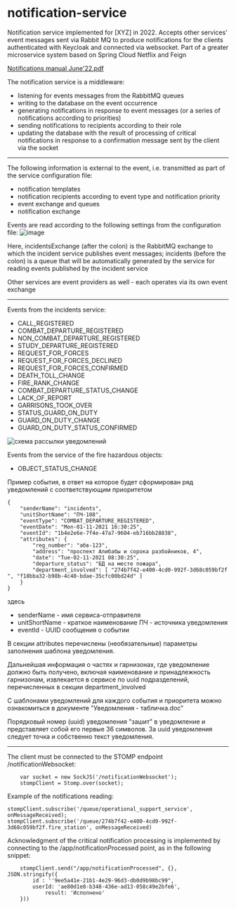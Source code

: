 # notification-service
Notification service implemented for [XYZ] in 2022. Accepts other services' event messages sent via  Rabbit MQ to produce notifications for the clients authenticated with Keycloak and connected via websocket. Part of a greater microservice system based on Spring Cloud Netflix and Feign


[Notifications manual June'22.pdf](https://github.com/hyperborean72/notification-service/files/10947416/Notifications.manual.June.22.pdf)

The notification service is a middleware:
- listening for events messages from the RabbitMQ queues
 - writing to the database on the event occurrence 
  - generating notifications in response to event messages (or a series of notifications according to priorities)
   - sending notifications to recipients according to their role
   - updating the database with the result of processing of  critical notifications in response to a confirmation message sent by the client via the socket
***********************************************************************************************

The following information is external to the event, i.e. transmitted as part of the service configuration file:
- notification templates
- notification recipients according to event type and notification priority
- event exchange and queues
- notification exchange

  
Events are read according to the following settings from the configuration file:
![image](https://user-images.githubusercontent.com/9664260/224461045-b88762c2-f901-4407-9132-38f2b167659c.png)

Here, incidentsExchange (after the colon) is the RabbitMQ exchange to which the incident service publishes event messages;
incidents (before the colon) is a queue that will be automatically generated by the service for reading events published by the incident service

Other services are event providers as well - each operates via its own event exchange

***********************************************************************************************

Events from the incidents service:
- CALL_REGISTERED
- COMBAT_DEPARTURE_REGISTERED
- NON_COMBAT_DEPARTURE_REGISTERED
- STUDY_DEPARTURE_REGISTERED
- REQUEST_FOR_FORCES
- REQUEST_FOR_FORCES_DECLINED
- REQUEST_FOR_FORCES_CONFIRMED
- DEATH_TOLL_CHANGE
- FIRE_RANK_CHANGE
- COMBAT_DEPARTURE_STATUS_CHANGE
- LACK_OF_REPORT
- GARRISONS_TOOK_OVER
- STATUS_GUARD_ON_DUTY
- GUARD_ON_DUTY_CHANGE
- GUARD_ON_DUTY_STATUS_CONFIRMED

![схема рассылки уведомлений](https://user-images.githubusercontent.com/9664260/224461157-85fa1af9-60bd-4d92-91c8-d40df988cf10.jpg)

Events from the service of the fire hazardous objects:
- OBJECT_STATUS_CHANGE


Пример события, в ответ на которое будет сформирован ряд уведомлений с соответствующим приоритетом
```
{
	"senderName": "incidents", 
	"unitShortName": "ПЧ-108",
	"eventType": "COMBAT_DEPARTURE_REGISTERED",
	"eventDate": "Mon-01-11-2021 16:30:25",
	"eventId": "1b4e2e6e-7f4e-47a7-9604-eb716bb28838",	
	"attributes": {
		"reg_number": "абв-123",
		"address": "проспект Алибабы и сорока разбойников, 4",
		"date": "Tue-02-11-2021 08:30:25",		
		"departure_status": "БД на месте пожара",
		"department_involved": [ "274b7f42-e400-4cd0-992f-3d68c059bf2f ", "f18bba32-b98b-4c40-bdae-35cfc00bd24d" ]
	}	 
}
```

здесь 	
- senderName  - имя сервиса-отправителя
- unitShortName - краткое наименование ПЧ - источника уведомления
- eventId - UUID сообщения о событии


В секции attributes перечислены (необязательные) параметры заполнения шаблона уведомления.


Дальнейшая информация о частях и гарнизонах, где уведомление должно быть получено, включая наименование и принадлежность гарнизонам, извлекается в сервисе по uuid подразделений, перечисленных в секции department_involved

С шаблонами уведомлений для каждого события и приоритета можно ознакомиться в документе "Уведомления - табличка.doc"

Порядковый номер (uuid) уведомления "зашит" в уведомление и представляет собой его первые 36 символов.
За uuid уведомления следует точка и собственно текст уведомления.

***********************************************************************************************
The client must be connected to the STOMP endpoint /notificationWebsocket:
````
	var socket = new SockJS('/notificationWebsocket');
	stompClient = Stomp.over(socket);
````
Example of the notifications reading:
````
stompClient.subscribe('/queue/operational_support_service', onMessageReceived);
stompClient.subscribe('/queue/274b7f42-e400-4cd0-992f-3d68c059bf2f.fire_station', onMessageReceived)
````

Acknowledgment of the critical notification processing is implemented by connecting to the /app/notificationProcessed point, 
as in the following snippet:
```
	stompClient.send("/app/notificationProcessed", {}, JSON.stringify({
		id : ''9ee5a41e-21b1-4e29-96d3-db0d9b98bc99",
		userId: 'ae80d1e8-b348-436e-ad13-058c49e2bfe6',
        	result: 'Исполнено'
	}))
```	
